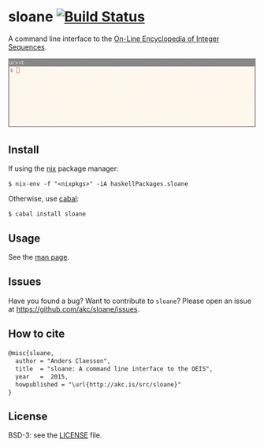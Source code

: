# sloane [![Build Status](https://travis-ci.org/akc/sloane.svg)](https://travis-ci.org/akc/sloane)

A command line interface to the
[On-Line Encyclopedia of Integer Sequences](http://oeis.org).

![demo](https://github.com/akc/sloane/raw/master/demo.gif)

## Install

If using the [nix](https://nixos.org/nix/) package manager:

```
$ nix-env -f "<nixpkgs>" -iA haskellPackages.sloane
```

Otherwise, use [cabal](https://www.haskell.org/cabal/):

```
$ cabal install sloane
```

## Usage

See the [man page](https://github.com/akc/sloane/blob/master/sloane.md).

## Issues

Have you found a bug? Want to contribute to `sloane`? Please open an issue
at <https://github.com/akc/sloane/issues>.

## How to cite

```
@misc{sloane,
  author = "Anders Claesson",
  title  = "sloane: A command line interface to the OEIS",
  year   =  2015,
  howpublished = "\url{http://akc.is/src/sloane}"
}
```

## License

BSD-3: see the
[LICENSE](https://github.com/akc/sloane/blob/master/LICENSE) file.
